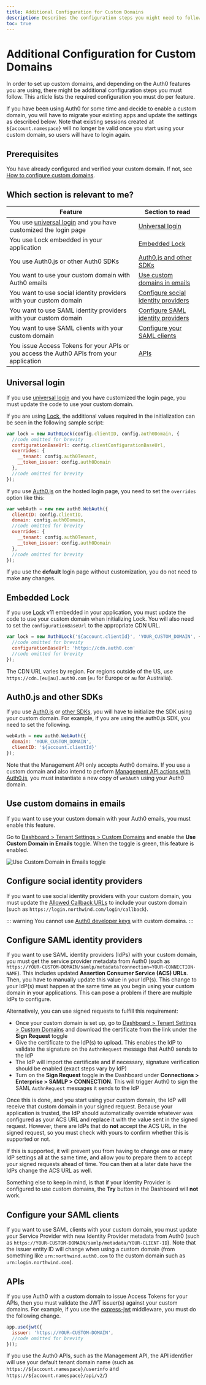 ```yaml
---
title: Additional Configuration for Custom Domains
description: Describes the configuration steps you might need to follow in order to set up custom domains, depending on the Auth0 features you are using
toc: true
---
```

# Additional Configuration for Custom Domains

In order to set up custom domains, and depending on the Auth0 features you are using, there might be additional configuration steps you must follow. This article lists the required configuration you must do per feature.

If you have been using Auth0 for some time and decide to enable a custom domain, you will have to migrate your existing apps and update the settings as described below. Note that existing sessions created at `${account.namespace}` will no longer be valid once you start using your custom domain, so users will have to login again.

## Prerequisites

You have already configured and verified your custom domain. If not, see [How to configure custom domains](/custom-domains#how-to-configure-custom-domains).

## Which section is relevant to me?

| **Feature** | **Section to read** |
|-|-|
| You use [universal login](/hosted-pages/login) and you have customized the login page | [Universal login](#universal-login) |
| You use Lock embedded in your application | [Embedded Lock](#embedded-lock) |
| You use Auth0.js or other Auth0 SDKs | [Auth0.js and other SDKs](#auth0-js-and-other-sdks) |
| You want to use your custom domain with Auth0 emails | [Use custom domains in emails](#use-custom-domains-in-emails) |
| You want to use social identity providers with your custom domain | [Configure social identity providers](#configure-social-identity-providers) |
| You want to use SAML identity providers with your custom domain| [Configure SAML identity providers](#configure-saml-identity-providers) |
| You want to use SAML clients with your custom domain | [Configure your SAML clients](#configure-your-saml-clients) |
| You issue Access Tokens for your APIs or you access the Auth0 APIs from your application | [APIs](#apis)

## Universal login

If you use [universal login](/hosted-pages/login) and you have customized the login page, you must update the code to use your custom domain. 

If you are using [Lock](/libraries/lock), the additional values required in the initialization can be seen in the following sample script:

```js
var lock = new Auth0Lock(config.clientID, config.auth0Domain, {
  //code omitted for brevity
  configurationBaseUrl: config.clientConfigurationBaseUrl,
  overrides: {
  	__tenant: config.auth0Tenant,
  	__token_issuer: config.auth0Domain
  },
  //code omitted for brevity
});
```

If you use [Auth0.js](/libraries/auth0js) on the hosted login page, you need to set the `overrides` option like this:

```js
var webAuth = new new auth0.WebAuth({
  clientID: config.clientID, 
  domain: config.auth0Domain, 
  //code omitted for brevity
  overrides: {
  	__tenant: config.auth0Tenant,
  	__token_issuer: config.auth0Domain
  },
  //code omitted for brevity
});
```

If you use the **default** login page without customization, you do not need to make any changes.

## Embedded Lock

If you use [Lock](/libraries/lock) v11 embedded in your application, you must update the code to use your custom domain when initializing Lock. You will also need to set the `configurationBaseUrl` to the appropriate CDN URL.

```js
var lock = new Auth0Lock('${account.clientId}', 'YOUR_CUSTOM_DOMAIN', {
  //code omitted for brevity
  configurationBaseUrl: 'https://cdn.auth0.com'
  //code omitted for brevity
});
```

The CDN URL varies by region. For regions outside of the US, use `https://cdn.[eu|au].auth0.com` (`eu` for Europe or `au` for Australia).

## Auth0.js and other SDKs

If you use [Auth0.js](/libraries/auth0js) or [other SDKs](/support/matrix#auth0-sdks), you will have to initialize the SDK using your custom domain. For example, if you are using the auth0.js SDK, you need to set the following.

```js
webAuth = new auth0.WebAuth({
  domain: 'YOUR_CUSTOM_DOMAIN',
  clientID: '${account.clientId}'
});
```

Note that the Management API only accepts Auth0 domains. If you use a custom domain and also intend to perform [Management API actions with Auth0.js](/libraries/auth0js/v9#user-management), you must instantiate a new copy of `webAuth` using your Auth0 domain.

## Use custom domains in emails

If you want to use your custom domain with your Auth0 emails, you must enable this feature. 

Go to [Dashboard > Tenant Settings > Custom Domains](${manage_url}/#/tenant/custom_domains) and enable the **Use Custom Domain in Emails** toggle. When the toggle is green, this feature is enabled.

![Use Custom Domain in Emails toggle](/media/articles/custom-domains/cd_email_toggle.png)

## Configure social identity providers

If you want to use social identity providers with your custom domain, you must update the [Allowed Callback URLs](${manage_url}/#/clients/${account.clientId}/settings) to include your custom domain (such as `https://login.northwind.com/login/callback`).

::: warning
You cannot use [Auth0 developer keys](/connections/social/devkeys) with custom domains.
:::

## Configure SAML identity providers

If you want to use SAML identity providers (IdPs) with your custom domain, you must get the service provider metadata from Auth0 (such as `https://YOUR-CUSTOM-DOMAIN/samlp/metadata?connection=YOUR-CONNECTION-NAME`). This includes updated **Assertion Consumer Service (ACS) URLs**. Then, you have to manually update this value in your IdP(s). This change to your IdP(s) must happen at the same time as you begin using your custom domain in your applications. This can pose a problem if there are multiple IdPs to configure.

Alternatively, you can use signed requests to fulfill this requirement:
- Once your custom domain is set up, go to [Dashboard > Tenant Settings > Custom Domains](${manage_url}/#/tenant/custom_domains) and download the certificate from the link under the **Sign Request** toggle
- Give the certificate to the IdP(s) to upload. This enables the IdP to validate the signature on the `AuthnRequest` message that Auth0 sends to the IdP
- The IdP will import the certificate and if necessary, signature verification should be enabled (exact steps vary by IdP)
- Turn on the **Sign Request** toggle in the Dashboard under **Connections > Enterprise > SAMLP > CONNECTION**. This will trigger Auth0 to sign the SAML `AuthnRequest` messages it sends to the IdP

Once this is done, and you start using your custom domain, the IdP will receive that custom domain in your signed request. Because your application is trusted, the IdP should automatically override whatever was configured as your ACS URL and replace it with the value sent in the signed request. However, there are IdPs that do **not** accept the ACS URL in the signed request, so you must check with yours to confirm whether this is supported or not.

If this is supported, it will prevent you from having to change one or many IdP settings all at the same time, and allow you to prepare them to accept your signed requests ahead of time. You can then at a later date have the IdPs change the ACS URL as well.

Something else to keep in mind, is that if your Identity Provider is configured to use custom domains, the **Try** button in the Dashboard will **not** work.

## Configure your SAML clients

If you want to use SAML clients with your custom domain, you must update your Service Provider with new Identity Provider metadata from Auth0 (such as `https://YOUR-CUSTOM-DOMAIN/samlp/metadata/YOUR-CLIENT-ID`). Note that the issuer entity ID will change when using a custom domain (from something like `urn:northwind.auth0.com` to the custom domain such as `urn:login.northwind.com`).

## APIs

If you use Auth0 with a custom domain to issue Access Tokens for your APIs, then you must validate the JWT issuer(s) against your custom domains. For example, if you use the [express-jwt](https://github.com/auth0/express-jwt) middleware, you must do the following change.

```js
app.use(jwt({ 
  issuer: 'https://YOUR-CUSTOM-DOMAIN',
  //code omitted for brevity
}));
```

If you use the Auth0 APIs, such as the Management API, the API identifier will use your default tenant domain name (such as `https://${account.namespace}/userinfo` and `https://${account.namespace}/api/v2/`)
